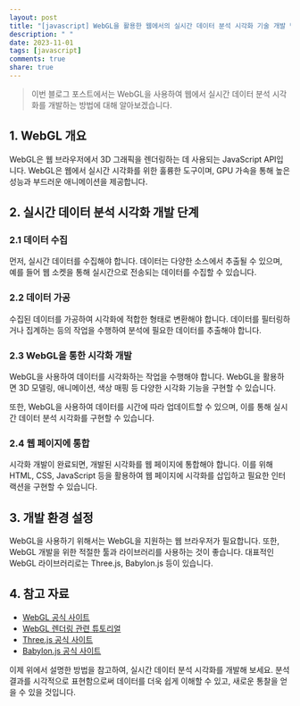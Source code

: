 ```yaml
---
layout: post
title: "[javascript] WebGL을 활용한 웹에서의 실시간 데이터 분석 시각화 기술 개발 방법"
description: " "
date: 2023-11-01
tags: [javascript]
comments: true
share: true
---
```


> 이번 블로그 포스트에서는 WebGL을 사용하여 웹에서 실시간 데이터 분석 시각화를 개발하는 방법에 대해 알아보겠습니다.

## 1. WebGL 개요

WebGL은 웹 브라우저에서 3D 그래픽을 렌더링하는 데 사용되는 JavaScript API입니다. WebGL은 웹에서 실시간 시각화를 위한 훌륭한 도구이며, GPU 가속을 통해 높은 성능과 부드러운 애니메이션을 제공합니다.

## 2. 실시간 데이터 분석 시각화 개발 단계

### 2.1 데이터 수집

먼저, 실시간 데이터를 수집해야 합니다. 데이터는 다양한 소스에서 추출될 수 있으며, 예를 들어 웹 소켓을 통해 실시간으로 전송되는 데이터를 수집할 수 있습니다.

### 2.2 데이터 가공

수집된 데이터를 가공하여 시각화에 적합한 형태로 변환해야 합니다. 데이터를 필터링하거나 집계하는 등의 작업을 수행하여 분석에 필요한 데이터를 추출해야 합니다.

### 2.3 WebGL을 통한 시각화 개발

WebGL을 사용하여 데이터를 시각화하는 작업을 수행해야 합니다. WebGL을 활용하면 3D 모델링, 애니메이션, 색상 매핑 등 다양한 시각화 기능을 구현할 수 있습니다. 

또한, WebGL을 사용하여 데이터를 시간에 따라 업데이트할 수 있으며, 이를 통해 실시간 데이터 분석 시각화를 구현할 수 있습니다.

### 2.4 웹 페이지에 통합

시각화 개발이 완료되면, 개발된 시각화를 웹 페이지에 통합해야 합니다. 이를 위해 HTML, CSS, JavaScript 등을 활용하여 웹 페이지에 시각화를 삽입하고 필요한 인터랙션을 구현할 수 있습니다.

## 3. 개발 환경 설정

WebGL을 사용하기 위해서는 WebGL을 지원하는 웹 브라우저가 필요합니다. 또한, WebGL 개발을 위한 적절한 툴과 라이브러리를 사용하는 것이 좋습니다. 대표적인 WebGL 라이브러리로는 Three.js, Babylon.js 등이 있습니다.

## 4. 참고 자료

- [WebGL 공식 사이트](https://getwebgl.org/)
- [WebGL 렌더링 관련 튜토리얼](https://www.w3schools.com/tags/ref_canvas.asp)
- [Three.js 공식 사이트](https://threejs.org/)
- [Babylon.js 공식 사이트](https://www.babylonjs.com/)

이제 위에서 설명한 방법을 참고하여, 실시간 데이터 분석 시각화를 개발해 보세요. 분석 결과를 시각적으로 표현함으로써 데이터를 더욱 쉽게 이해할 수 있고, 새로운 통찰을 얻을 수 있을 것입니다.